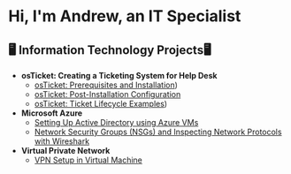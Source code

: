 <h1>Hi, I'm Andrew, an <a>IT Specialist</a></h1>

<h2>🖥️ Information Technology Projects🖥</h2>

- <b> osTicket: Creating a Ticketing System for Help Desk </b>
  - [osTicket: Prerequisites and Installation](https://github.com/yUSaul/osticket-prereqs))
  - [osTicket: Post-Installation Configuration](https://github.com/yUSaul/post-install-config)
  - [osTicket: Ticket Lifecycle Examples](https://github.com/yUSaul/ticket-lifecycle))
- <b>Microsoft Azure</b>
  - [Setting Up Active Directory using Azure VMs](https://github.com/yUSaul/configure-ad)
  - [Network Security Groups (NSGs) and Inspecting Network Protocols with Wireshark](https://github.com/yUSaul/azure-network-protocols)
- <b>Virtual Private Network</b>
  - [VPN Setup in Virtual Machine ](https://github.com/joeljjoseph1998/Setting-UP-A-VPN)
